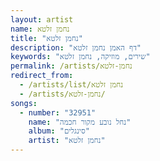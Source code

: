 ```yaml
---
layout: artist
name: נחמן זלטא
title: "נחמן זלטא"
description: "דף האמן נחמן זלטא"
keywords: "שירים, מוזיקה, נחמן זלטא"
permalink: /artists/נחמן-זלטא
redirect_from:
  - /artists/list/נחמן זלטא
  - /artists/נחמן-זלטא/
songs:
  - number: "32951"
    name: "נחל נובע מקור חכמה"
    album: "סינגלים"
    artist: "נחמן זלטא"
---
```

